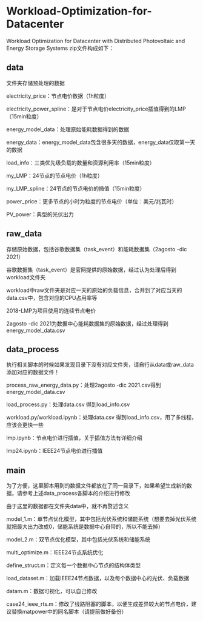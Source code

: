 # Workload-Optimization-for-Datacenter
Workload Optimization for Datacenter with Distributed Photovoltaic and Energy Storage Systems
zip文件构成如下：

## data

文件夹存储预处理的数据

electricity_price：节点电价数据（1h粒度）

electricity_power_spline：是对于节点电价electricity_price插值得到的LMP（15min粒度）

energy_model_data：处理原始能耗数据得到的数据

energy_data：energy_model_data包含很多天的数据，energy_data仅取第一天的数据

load_info：三类优先级负载的数量和资源利用率（15min粒度）

my_LMP：24节点的节点电价（1h粒度）

my_LMP_spline：24节点的节点电价的插值（15min粒度）

power_price：更多节点的小时为粒度的节点电价（单位：美元/兆瓦时）

PV_power：典型的光伏出力

## raw_data

存储原始数据，包括谷歌数据集（task_event）和能耗数据集（2agosto -dic 2021）

谷歌数据集（task_event）是官网提供的原始数据，经过认为处理后得到workload文件夹

workload中raw文件夹是对应一天的原始的负载信息，合并到了对应当天的data.csv中，包含对应的CPU占用率等

2018-LMP为项目使用的连续节点电价

2agosto -dic 2021为数据中心能耗数据集的原始数据，经过处理得到energy_model_data.csv

## data_process

执行相关脚本的时候如果发现目录下没有对应文件夹，请自行从data或raw_data添加对应的数据文件！

process_raw_energy_data.py：处理2agosto -dic 2021.csv得到energy_model_data.csv

load_process.py：处理data.csv 得到load_info.csv

workload.py/workload.ipynb：处理data.csv 得到load_info.csv，用了多线程，应该会更快一些

lmp.ipynb：节点电价进行插值，关于插值方法有详细介绍

lmp24.ipynb：IEEE24节点电价进行插值

## main

为了方便，这里脚本用到的数据文件都放在了同一目录下，如果希望生成新的数据，请参考上述data_process各脚本的介绍进行修改

由于这里的数据都在文件夹data中，就不再赘述含义

model_1.m：单节点优化模型，其中包括光伏系统和储能系统（想要去掉光伏系统就把最大出力改成0，储能系统是数据中心自带的，所以不能去掉）

model_2.m：双节点优化模型，其中包括光伏系统和储能系统

multi_optimize.m：IEEE24节点系统优化

define_struct.m：定义每一个数据中心节点的结构体类型

load_dataset.m：加载IEEE24节点数据，以及每个数据中心的光伏、负载数据

datam.m：数据可视化，可以自己修改

case24_ieee_rts.m：修改了线路阻塞的脚本，以便生成差异较大的节点电价，建议替换matpower中的同名脚本（请提前做好备份）
